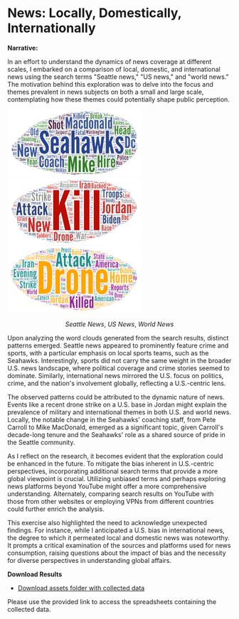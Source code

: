 # News: Locally, Domestically, Internationally


**Narrative:**

In an effort to understand the dynamics of news coverage at different scales, I embarked on a comparison of local, domestic, and international news using the search terms "Seattle news," "US news," and "world news." The motivation behind this exploration was to delve into the focus and themes prevalent in news subjects on both a small and large scale, contemplating how these themes could potentially shape public perception.

<p float="left">
  <img src="img/seattlecloud.png" width="300" />
  <img src="img/uscloud.png" width="300" /> 
  <img src="img/worldcloud.png" width="300" />
</p>

<p align="center">
  <em>Seattle News</em>, <em>US News</em>, <em>World News</em>
</p>

Upon analyzing the word clouds generated from the search results, distinct patterns emerged. Seattle news appeared to prominently feature crime and sports, with a particular emphasis on local sports teams, such as the Seahawks. Interestingly, sports did not carry the same weight in the broader U.S. news landscape, where political coverage and crime stories seemed to dominate. Similarly, international news mirrored the U.S. focus on politics, crime, and the nation's involvement globally, reflecting a U.S.-centric lens.


The observed patterns could be attributed to the dynamic nature of news. Events like a recent drone strike on a U.S. base in Jordan might explain the prevalence of military and international themes in both U.S. and world news. Locally, the notable change in the Seahawks' coaching staff, from Pete Carroll to Mike MacDonald, emerged as a significant topic, given Carroll's decade-long tenure and the Seahawks' role as a shared source of pride in the Seattle community.


As I reflect on the research, it becomes evident that the exploration could be enhanced in the future. To mitigate the bias inherent in U.S.-centric perspectives, incorporating additional search terms that provide a more global viewpoint is crucial. Utilizing unbiased terms and perhaps exploring news platforms beyond YouTube might offer a more comprehensive understanding. Alternately, comparing search results on YouTube with those from other websites or employing VPNs from different countries could further enrich the analysis.

This exercise also highlighted the need to acknowledge unexpected findings. For instance, while I anticipated a U.S. bias in international news, the degree to which it permeated local and domestic news was noteworthy. It prompts a critical examination of the sources and platforms used for news consumption, raising questions about the impact of bias and the necessity for diverse perspectives in understanding global affairs.


 **Download Results**

- [Download assets folder with collected data](https://github.com/eazebra/458lab2/archive/refs/tags/zip.zip)

Please use the provided link to access the spreadsheets containing the collected data.

